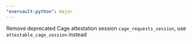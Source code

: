 ```yaml
---
"evervault-python": major
---
```


Remove deprecated Cage attestation session `cage_requests_session`, use `attestable_cage_session` instead
